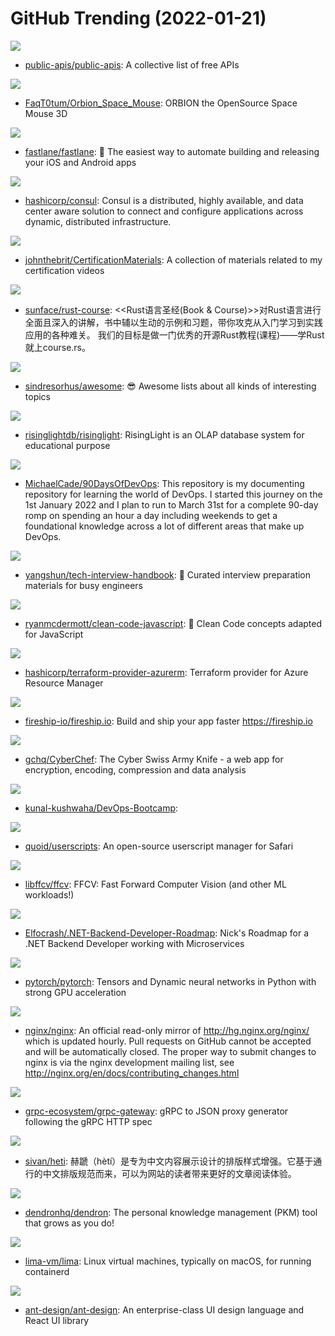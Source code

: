 # GitHub Trending (2022-01-21)

![](https://img.shields.io/badge/Python-New%20412-green?style=flat-square&logo=appveyor)
- [public-apis/public-apis](https://github.com/public-apis/public-apis): A collective list of free APIs

![](https://img.shields.io/badge/C%2B%2B-New%20123-green?style=flat-square&logo=appveyor)
- [FaqT0tum/Orbion_Space_Mouse](https://github.com/FaqT0tum/Orbion_Space_Mouse): ORBION the OpenSource Space Mouse 3D

![](https://img.shields.io/badge/Ruby-New%2047-green?style=flat-square&logo=appveyor)
- [fastlane/fastlane](https://github.com/fastlane/fastlane): 🚀 The easiest way to automate building and releasing your iOS and Android apps

![](https://img.shields.io/badge/Go-New%2013-green?style=flat-square&logo=appveyor)
- [hashicorp/consul](https://github.com/hashicorp/consul): Consul is a distributed, highly available, and data center aware solution to connect and configure applications across dynamic, distributed infrastructure.

![](https://img.shields.io/badge/none-New%2069-green?style=flat-square&logo=appveyor)
- [johnthebrit/CertificationMaterials](https://github.com/johnthebrit/CertificationMaterials): A collection of materials related to my certification videos

![](https://img.shields.io/badge/Rust-New%20247-green?style=flat-square&logo=appveyor)
- [sunface/rust-course](https://github.com/sunface/rust-course): <<Rust语言圣经(Book & Course)>>对Rust语言进行全面且深入的讲解，书中辅以生动的示例和习题，带你攻克从入门学习到实践应用的各种难关。 我们的目标是做一门优秀的开源Rust教程(课程)——学Rust就上course.rs。

![](https://img.shields.io/badge/none-New%20286-green?style=flat-square&logo=appveyor)
- [sindresorhus/awesome](https://github.com/sindresorhus/awesome): 😎 Awesome lists about all kinds of interesting topics

![](https://img.shields.io/badge/Rust-New%2020-green?style=flat-square&logo=appveyor)
- [risinglightdb/risinglight](https://github.com/risinglightdb/risinglight): RisingLight is an OLAP database system for educational purpose

![](https://img.shields.io/badge/Go-New%20288-green?style=flat-square&logo=appveyor)
- [MichaelCade/90DaysOfDevOps](https://github.com/MichaelCade/90DaysOfDevOps): This repository is my documenting repository for learning the world of DevOps. I started this journey on the 1st January 2022 and I plan to run to March 31st for a complete 90-day romp on spending an hour a day including weekends to get a foundational knowledge across a lot of different areas that make up DevOps.

![](https://img.shields.io/badge/JavaScript-New%20196-green?style=flat-square&logo=appveyor)
- [yangshun/tech-interview-handbook](https://github.com/yangshun/tech-interview-handbook): 💯 Curated interview preparation materials for busy engineers

![](https://img.shields.io/badge/JavaScript-New%20224-green?style=flat-square&logo=appveyor)
- [ryanmcdermott/clean-code-javascript](https://github.com/ryanmcdermott/clean-code-javascript): 🛁 Clean Code concepts adapted for JavaScript

![](https://img.shields.io/badge/Go-New%206-green?style=flat-square&logo=appveyor)
- [hashicorp/terraform-provider-azurerm](https://github.com/hashicorp/terraform-provider-azurerm): Terraform provider for Azure Resource Manager

![](https://img.shields.io/badge/TypeScript-New%2017-green?style=flat-square&logo=appveyor)
- [fireship-io/fireship.io](https://github.com/fireship-io/fireship.io): Build and ship your app faster https://fireship.io

![](https://img.shields.io/badge/JavaScript-New%20222-green?style=flat-square&logo=appveyor)
- [gchq/CyberChef](https://github.com/gchq/CyberChef): The Cyber Swiss Army Knife - a web app for encryption, encoding, compression and data analysis

![](https://img.shields.io/badge/none-New%2020-green?style=flat-square&logo=appveyor)
- [kunal-kushwaha/DevOps-Bootcamp](https://github.com/kunal-kushwaha/DevOps-Bootcamp): 

![](https://img.shields.io/badge/Swift-New%2022-green?style=flat-square&logo=appveyor)
- [quoid/userscripts](https://github.com/quoid/userscripts): An open-source userscript manager for Safari

![](https://img.shields.io/badge/Python-New%20246-green?style=flat-square&logo=appveyor)
- [libffcv/ffcv](https://github.com/libffcv/ffcv): FFCV: Fast Forward Computer Vision (and other ML workloads!)

![](https://img.shields.io/badge/none-New%20160-green?style=flat-square&logo=appveyor)
- [Elfocrash/.NET-Backend-Developer-Roadmap](https://github.com/Elfocrash/.NET-Backend-Developer-Roadmap): Nick's Roadmap for a .NET Backend Developer working with Microservices

![](https://img.shields.io/badge/C%2B%2B-New%2034-green?style=flat-square&logo=appveyor)
- [pytorch/pytorch](https://github.com/pytorch/pytorch): Tensors and Dynamic neural networks in Python with strong GPU acceleration

![](https://img.shields.io/badge/C-New%2023-green?style=flat-square&logo=appveyor)
- [nginx/nginx](https://github.com/nginx/nginx): An official read-only mirror of http://hg.nginx.org/nginx/ which is updated hourly. Pull requests on GitHub cannot be accepted and will be automatically closed. The proper way to submit changes to nginx is via the nginx development mailing list, see http://nginx.org/en/docs/contributing_changes.html

![](https://img.shields.io/badge/Go-New%2010-green?style=flat-square&logo=appveyor)
- [grpc-ecosystem/grpc-gateway](https://github.com/grpc-ecosystem/grpc-gateway): gRPC to JSON proxy generator following the gRPC HTTP spec

![](https://img.shields.io/badge/SCSS-New%20326-green?style=flat-square&logo=appveyor)
- [sivan/heti](https://github.com/sivan/heti): 赫蹏（hètí）是专为中文内容展示设计的排版样式增强。它基于通行的中文排版规范而来，可以为网站的读者带来更好的文章阅读体验。

![](https://img.shields.io/badge/TypeScript-New%2024-green?style=flat-square&logo=appveyor)
- [dendronhq/dendron](https://github.com/dendronhq/dendron): The personal knowledge management (PKM) tool that grows as you do!

![](https://img.shields.io/badge/Go-New%20114-green?style=flat-square&logo=appveyor)
- [lima-vm/lima](https://github.com/lima-vm/lima): Linux virtual machines, typically on macOS, for running containerd

![](https://img.shields.io/badge/TypeScript-New%2046-green?style=flat-square&logo=appveyor)
- [ant-design/ant-design](https://github.com/ant-design/ant-design): An enterprise-class UI design language and React UI library

